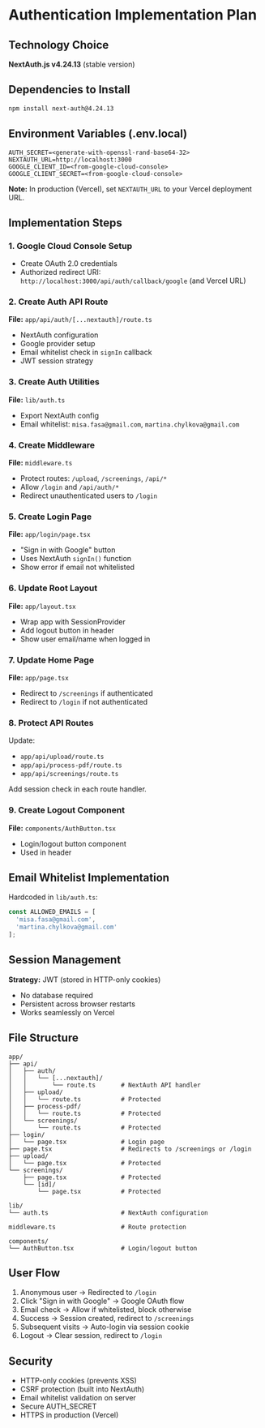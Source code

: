 # Authentication Implementation Plan

## Technology Choice
**NextAuth.js v4.24.13** (stable version)

## Dependencies to Install
```bash
npm install next-auth@4.24.13
```

## Environment Variables (.env.local)
```env
AUTH_SECRET=<generate-with-openssl-rand-base64-32>
NEXTAUTH_URL=http://localhost:3000
GOOGLE_CLIENT_ID=<from-google-cloud-console>
GOOGLE_CLIENT_SECRET=<from-google-cloud-console>
```

**Note:** In production (Vercel), set `NEXTAUTH_URL` to your Vercel deployment URL.

## Implementation Steps

### 1. Google Cloud Console Setup
- Create OAuth 2.0 credentials
- Authorized redirect URI: `http://localhost:3000/api/auth/callback/google` (and Vercel URL)

### 2. Create Auth API Route
**File:** `app/api/auth/[...nextauth]/route.ts`
- NextAuth configuration
- Google provider setup
- Email whitelist check in `signIn` callback
- JWT session strategy

### 3. Create Auth Utilities
**File:** `lib/auth.ts`
- Export NextAuth config
- Email whitelist: `misa.fasa@gmail.com`, `martina.chylkova@gmail.com`

### 4. Create Middleware
**File:** `middleware.ts`
- Protect routes: `/upload`, `/screenings`, `/api/*`
- Allow `/login` and `/api/auth/*`
- Redirect unauthenticated users to `/login`

### 5. Create Login Page
**File:** `app/login/page.tsx`
- "Sign in with Google" button
- Uses NextAuth `signIn()` function
- Show error if email not whitelisted

### 6. Update Root Layout
**File:** `app/layout.tsx`
- Wrap app with SessionProvider
- Add logout button in header
- Show user email/name when logged in

### 7. Update Home Page
**File:** `app/page.tsx`
- Redirect to `/screenings` if authenticated
- Redirect to `/login` if not authenticated

### 8. Protect API Routes
Update:
- `app/api/upload/route.ts`
- `app/api/process-pdf/route.ts`
- `app/api/screenings/route.ts`

Add session check in each route handler.

### 9. Create Logout Component
**File:** `components/AuthButton.tsx`
- Login/logout button component
- Used in header

## Email Whitelist Implementation
Hardcoded in `lib/auth.ts`:
```typescript
const ALLOWED_EMAILS = [
  'misa.fasa@gmail.com',
  'martina.chylkova@gmail.com'
];
```

## Session Management
**Strategy:** JWT (stored in HTTP-only cookies)
- No database required
- Persistent across browser restarts
- Works seamlessly on Vercel

## File Structure
```
app/
├── api/
│   ├── auth/
│   │   └── [...nextauth]/
│   │       └── route.ts       # NextAuth API handler
│   ├── upload/
│   │   └── route.ts           # Protected
│   ├── process-pdf/
│   │   └── route.ts           # Protected
│   └── screenings/
│       └── route.ts           # Protected
├── login/
│   └── page.tsx               # Login page
├── page.tsx                   # Redirects to /screenings or /login
├── upload/
│   └── page.tsx               # Protected
└── screenings/
    ├── page.tsx               # Protected
    └── [id]/
        └── page.tsx           # Protected

lib/
└── auth.ts                    # NextAuth configuration

middleware.ts                  # Route protection

components/
└── AuthButton.tsx             # Login/logout button
```

## User Flow
1. Anonymous user → Redirected to `/login`
2. Click "Sign in with Google" → Google OAuth flow
3. Email check → Allow if whitelisted, block otherwise
4. Success → Session created, redirect to `/screenings`
5. Subsequent visits → Auto-login via session cookie
6. Logout → Clear session, redirect to `/login`

## Security
- HTTP-only cookies (prevents XSS)
- CSRF protection (built into NextAuth)
- Email whitelist validation on server
- Secure AUTH_SECRET
- HTTPS in production (Vercel)

